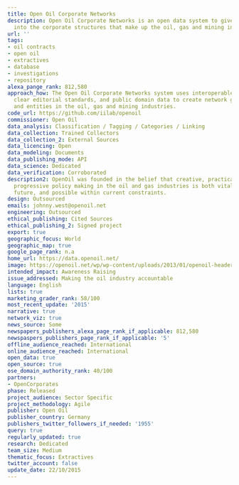 ```yaml
---
title: Open Oil Corporate Networks
description: Open Oil Corporate Networks is an open data system to give an insight
  into the corporate structures that make up the oil, gas and mining industries
url: ''
tags:
- oil contracts
- open oil
- extractives
- database
- investigations
- repository
alexa_pange_rank: 812,580
approach_how: The Open Oil Corporate Networks system uses interoperable data formats,
  clear editorial standards, and public domain data to create network graphs of companies
  and entities in the oil, gas and mining industries.
code_url: https://github.com/iilab/openoil
commissioner: Open Oil
data_analysis: Classification / Tagging / Categories / Linking
data_collection: Trained Collectors
data_collection_2: External Sources
data_licencing: Open
data_modeling: Documents
data_publishing_mode: API
data_science: Dedicated
data_verification: Corroborated
description2: OpenOil was founded in the belief that creative, practical and socially
  progressive policy making in the oil and gas industries is both vital to our collective
  future, and possible within current constraints.
design: Outsourced
emails: johnny.west@openoil.net
engineering: Outsourced
ethical_publishing: Cited Sources
ethical_publishing_2: Signed project
export: true
geographic_focus: World
geographic_map: true
google_page_rank: n.a
home_url: https://data.openoil.net/
image: https://openoil.net/wp/wp-content/uploads/2013/01/openoil-header.png
intended_impact: Awareness Raising
issue_addressed: Making the oil industry accountable
language: English
lists: true
marketing_grader_rank: 58/100
most_recent_update: '2015'
narrative: true
network_viz: true
news_source: Some
newspapers_publishers_alexa_page_rank_if_applicable: 812,580
newspaspers_publishers_page_rank_if_applicable: '5'
offline_audience_reached: International
online_audience_reached: International
open_data: true
open_source: true
ose_domain_authority_rank: 40/100
partners:
- OpenCorporates
phase: Released
project_audience: Sector Specific
project_methodology: Agile
publisher: Open Oil
publisher_country: Germany
publishers_twitter_followers_if_needed: '1955'
query: true
regularly_updated: true
research: Dedicated
team_size: Medium
thematic_focus: Extractives
twitter_account: false
update_date: 22/10/2015
---
```

